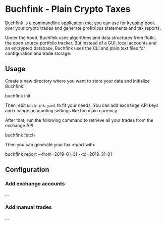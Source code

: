 Buchfink - Plain Crypto Taxes
=============================

Buchfink is a commandline application that you can use for keeping book over
your crypto trades and generate profit/loss statements and tax reports.

Under the hood, Buchfink uses algorithms and data structures from Rotki, the
open source portfolio tracker. But instead of a GUI, local accounts and an
encrypted database, Buchfink uses the CLI and plain text files for
configuration and trade storage.

## Usage

Create a new directory where you want to store your data and initialize Buchfink:

  buchfink init

Then, edit `buchfink.yaml` to fit your needs. You can add exchange API keys and
change accounting settings like the main currency.

After that, run the following command to retrieve all your trades from the
exchange API:

  buchfink fetch

Then you can generate your tax report with:

  buchfink report --from=2019-01-01 --to=2019-31-01

## Configuration

### Add exchange accounts

...

### Add manual trades

...
